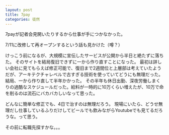 ```yaml
---
layout: post
title: 7pay
categories: 徒然
---
```


7payが記者会見開いたりするから仕事が手につかなかった。

7/11に改修して再オープンするという話も見かけた（噂？）

けっこう前になるが、大規模に宣伝したサービスが公開から半日と絶たずに落ちた。
そのサイトを結局復旧できずに一から作り直すことになった。
最初は詳しい会社に見てもらえば修正可能で、復旧まで2週間位と上層部は考えていたようだが、アーキテクチャレベルで古すぎる技術を使っていてどうにも無理だった。
結局、一から作り直して半年かかった。
その半年も休日出勤、深夜労働しまくりの過酷なスケジュールだった。給料が一時的に10万くらい増えたが、10万で命を削るのは流石にバカバカしいなって思った。

どんなに簡単な修正でも、4日で治すのは無理だろう。
現場にいたら、どうせ無理だし仕事しているふりだけしてビールでも飲みながらYoutubeでも見てるだろうな。って思う。

その前に転職先探すかな。。。